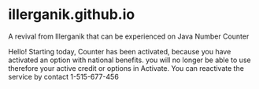 # illerganik.github.io
A revival from Illerganik that can be experienced on Java Number Counter

Hello! Starting today, Counter has been activated, because you have activated an option with national benefits. you will no longer be able to use therefore your active credit or options in Activate. You can reactivate the service by contact 1-515-677-456
